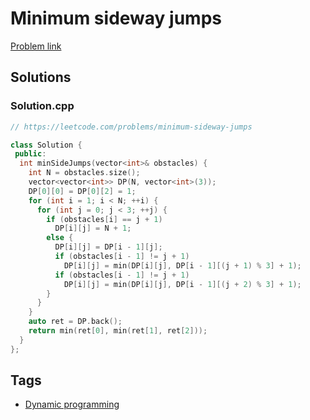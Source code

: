 # Minimum sideway jumps

[Problem link](https://leetcode.com/problems/minimum-sideway-jumps)

## Solutions


### Solution.cpp
```cpp
// https://leetcode.com/problems/minimum-sideway-jumps

class Solution {
 public:
  int minSideJumps(vector<int>& obstacles) {
    int N = obstacles.size();
    vector<vector<int>> DP(N, vector<int>(3));
    DP[0][0] = DP[0][2] = 1;
    for (int i = 1; i < N; ++i) {
      for (int j = 0; j < 3; ++j) {
        if (obstacles[i] == j + 1)
          DP[i][j] = N + 1;
        else {
          DP[i][j] = DP[i - 1][j];
          if (obstacles[i - 1] != j + 1)
            DP[i][j] = min(DP[i][j], DP[i - 1][(j + 1) % 3] + 1);
          if (obstacles[i - 1] != j + 1)
            DP[i][j] = min(DP[i][j], DP[i - 1][(j + 2) % 3] + 1);
        }
      }
    }
    auto ret = DP.back();
    return min(ret[0], min(ret[1], ret[2]));
  }
};
```
## Tags

* [Dynamic programming](/README.md#Dynamic_programming)
